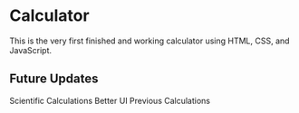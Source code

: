 # Calculator

This is the very first finished and working calculator using HTML, CSS, and JavaScript.

## Future Updates

Scientific Calculations
Better UI
Previous Calculations
